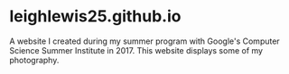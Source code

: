 # leighlewis25.github.io

A website I created during my summer program with Google's Computer Science Summer Institute in 2017. This website displays some of my photography.
